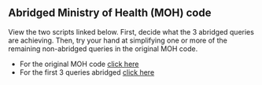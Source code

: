 ## Abridged Ministry of Health (MOH) code

View the two scripts linked below. First, decide what the 3 abridged queries are achieving. Then, try your hand at simplifying one or more of the remaining non-abridged queries in the original MOH code. 

* For the original MOH code [click here](MOH-SQL-code.sql)
* For the first 3 queries abridged [click here](MOH-SQL-code-abridged.sql)
